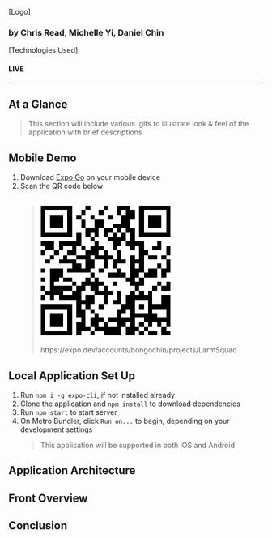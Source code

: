 [Logo]
### by Chris Read, Michelle Yi, Daniel Chin
[Technologies Used]
#### LIVE

------
## At a Glance
 > This section will include various .gifs to illustrate look & feel of the application with brief descriptions

## Mobile Demo
 1. Download [Expo Go](https://expo.dev/client) on your mobile device
 2. Scan the QR code below
 <br><br/>
     > <img src="./expoQRCode.png">
     > <br></br>
     > https://expo.dev/accounts/bongochin/projects/LarmSquad

## Local Application Set Up
 1. Run `npm i -g expo-cli`, if not installed already
 2. Clone the application and `npm install` to download dependencies
 3. Run `npm start` to start server
 4. On Metro Bundler, click `Run on...` to begin, depending on your development settings
     > This application will be supported in both iOS and Android

## Application Architecture
## Front Overview
## Conclusion
